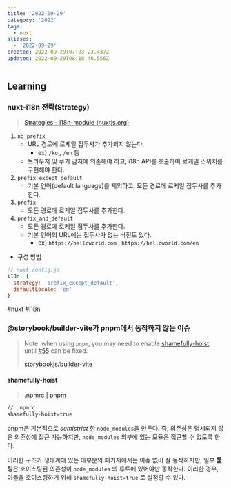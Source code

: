 ```yaml
---
title: '2022-09-29'
category: '2022'
tags:
  - nuxt
aliases:
  - '2022-09-29'
created: 2022-09-29T07:03:23.437Z
updated: 2022-09-29T08:18:46.556Z
---
```


## Learning

### nuxt-i18n 전략(Strategy)

> [Strategies - i18n-module (nuxtjs.org)](https://i18n.nuxtjs.org/strategies)

1. `no_prefix`
   - URL 경로에 로케일 접두사가 추가되지 않는다.
     - ex) `/ko` , `/en` 등
   - 브라우저 및 쿠키 감지에 의존해야 하고, i18n API를 호출하여 로케일 스위치를 구현해야 한다.
2. `prefix_except_default`
   - 기본 언어(default language)를 제외하고, 모든 경로에 로케일 접두사를 추가한다.
3. `prefix`
   - 모든 경로에 로케일 접두사를 추가한다.
4. `prefix_and_default`
   - 모든 경로에 로케일 접두사를 추가한다.
   - 기본 언어의 URL에는 접두사가 없는 버전도 있다.
     - ex) `https://helloworld.com` , `https://helloworld.com/en`

- 구성 방법

```js
// nuxt.config.js
i18n: {
  strategy: 'prefix_except_default',
  defaultLocale: 'en'
}
```

#nuxt #i18n

### @storybook/builder-vite가 pnpm에서 동작하지 않는 이슈

> Note: when using `pnpm`, you may need to enable [shamefully-hoist](https://pnpm.io/npmrc#shamefully-hoist), until [#55](https://github.com/storybookjs/builder-vite/issues/55) can be fixed.
>
> [storybookjs/builder-vite](https://github.com/storybookjs/builder-vite#:~:text=Note%3A%20when%20using%20pnpm%2C%20you%20may%20need%20to%20enable%20shamefully%2Dhoist%2C%20until%20%2355%20can%20be%20fixed.)

#### shamefully-hoist

> [.npmrc | pnpm](https://pnpm.io/npmrc#shamefully-hoist)

```sh
// .npmrc
shamefully-hoist=true
```

pnpm은 기본적으로 _semistrict_ 한 `node_modules`을 만든다. 즉, 의존성은 명시되지 않은 의존성에 접근 가능하지만, `node_modules` 외부에 있는 모듈은 접근할 수 없도록 한다.

이러한 구조가 생태계에 있는 대부분의 패키지에서는 이슈 없이 잘 동작하지만, 일부 **툴링**은 호이스팅된 의존성이 `node_modules` 의 루트에 있어야만 동작한다. 이러한 경우, 이들을 호이스팅하기 위해 `shamefully-hoist=true` 로 설정할 수 있다.
